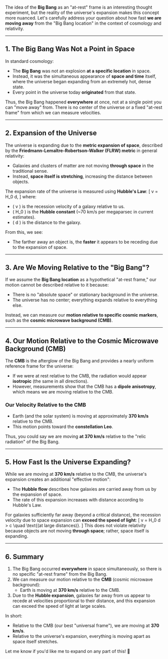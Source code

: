 The idea of the **Big Bang** as an "at-rest" frame is an interesting thought experiment, but the reality of the universe's expansion makes this concept more nuanced. Let's carefully address your question about how fast **we are moving away** from the "Big Bang location" in the context of cosmology and relativity.

---

## **1. The Big Bang Was Not a Point in Space**
In standard cosmology:
- The **Big Bang** was not an explosion **at a specific location** in space.
- Instead, it was the simultaneous appearance of **space and time** itself, where the universe began expanding from an extremely hot, dense state.
- Every point in the universe today **originated** from that state.

Thus, the Big Bang happened **everywhere** at once, not at a single point you can "move away" from. There is no center of the universe or a fixed "at-rest frame" from which we can measure velocities.

---

## **2. Expansion of the Universe**
The universe is expanding due to the **metric expansion of space**, described by the **Friedmann-Lemaître-Robertson-Walker (FLRW) metric** in general relativity:
- Galaxies and clusters of matter are not moving **through space** in the traditional sense.
- Instead, **space itself is stretching**, increasing the distance between objects.

The expansion rate of the universe is measured using **Hubble's Law**:
\[
v = H_0 d,
\]
where:
- \( v \) is the recession velocity of a galaxy relative to us.
- \( H_0 \) is the **Hubble constant** (~70 km/s per megaparsec in current estimates).
- \( d \) is the distance to the galaxy.

From this, we see:
- The farther away an object is, the **faster** it appears to be receding due to the expansion of space.

---

## **3. Are We Moving Relative to the "Big Bang"?**
If we assume the **Big Bang location** as a hypothetical "at-rest frame," our motion cannot be described relative to it because:
- There is no "absolute space" or stationary background in the universe.
- The universe has no center; everything expands relative to everything else.

Instead, we can measure our **motion relative to specific cosmic markers**, such as the **cosmic microwave background (CMB)**.

---

## **4. Our Motion Relative to the Cosmic Microwave Background (CMB)**
The **CMB** is the afterglow of the Big Bang and provides a nearly uniform reference frame for the universe:
- If we were at rest relative to the CMB, the radiation would appear **isotropic** (the same in all directions).
- However, measurements show that the CMB has a **dipole anisotropy**, which means we are moving relative to the CMB.

### **Our Velocity Relative to the CMB**
- Earth (and the solar system) is moving at approximately **370 km/s** relative to the CMB.
- This motion points toward the **constellation Leo**.

Thus, you could say we are moving **at 370 km/s** relative to the "relic radiation" of the Big Bang.

---

## **5. How Fast Is the Universe Expanding?**
While we are moving at **370 km/s** relative to the CMB, the universe's expansion creates an additional "effective motion":
- The **Hubble flow** describes how galaxies are carried away from us by the expansion of space.
- The rate of this expansion increases with distance according to Hubble's Law.

For galaxies sufficiently far away (beyond a critical distance), the recession velocity due to space expansion can **exceed the speed of light**:
\[
v = H_0 d > c \quad \text{(at large distances)}.
\]
This does not violate relativity because objects are not moving **through space**; rather, space itself is expanding.

---

## **6. Summary**
1. The Big Bang occurred **everywhere** in space simultaneously, so there is no specific "at-rest frame" from the Big Bang.
2. We can measure our motion relative to the **CMB** (cosmic microwave background):
   - Earth is moving at **370 km/s** relative to the CMB.
3. Due to the **Hubble expansion**, galaxies far away from us appear to recede at velocities proportional to their distance, and this expansion can exceed the speed of light at large scales.

In short:
- Relative to the CMB (our best "universal frame"), we are moving at **370 km/s**.
- Relative to the universe's expansion, everything is moving apart as space itself stretches.

Let me know if you'd like me to expand on any part of this! 🚀

